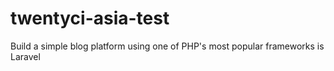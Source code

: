 # twentyci-asia-test
Build a simple blog platform using one of PHP's most popular frameworks is Laravel
